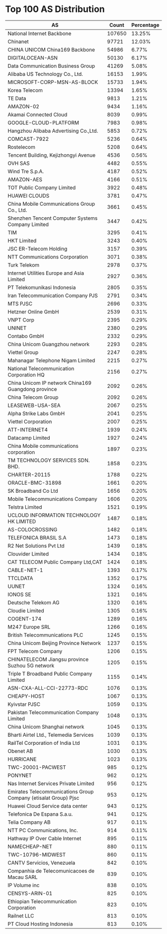 # Top 100 AS Distribution
| AS | Count | Percentage |
|----|----|----|
| National Internet Backbone | 107650 | 13.25% |
| Chinanet | 97721 | 12.03% |
| CHINA UNICOM China169 Backbone | 54986 | 6.77% |
| DIGITALOCEAN-ASN | 50130 | 6.17% |
| Data Communication Business Group | 41269 | 5.08% |
| Alibaba US Technology Co., Ltd. | 16153 | 1.99% |
| MICROSOFT-CORP-MSN-AS-BLOCK | 15733 | 1.94% |
| Korea Telecom | 13394 | 1.65% |
| TE Data | 9813 | 1.21% |
| AMAZON-02 | 9434 | 1.16% |
| Akamai Connected Cloud | 8039 | 0.99% |
| GOOGLE-CLOUD-PLATFORM | 7983 | 0.98% |
| Hangzhou Alibaba Advertising Co.,Ltd. | 5853 | 0.72% |
| COMCAST-7922 | 5236 | 0.64% |
| Rostelecom | 5208 | 0.64% |
| Tencent Building, Kejizhongyi Avenue | 4536 | 0.56% |
| OVH SAS | 4482 | 0.55% |
| Wind Tre S.p.A. | 4187 | 0.52% |
| AMAZON-AES | 4166 | 0.51% |
| TOT Public Company Limited | 3922 | 0.48% |
| HUAWEI CLOUDS | 3781 | 0.47% |
| China Mobile Communications Group Co., Ltd. | 3661 | 0.45% |
| Shenzhen Tencent Computer Systems Company Limited | 3447 | 0.42% |
| TIM | 3295 | 0.41% |
| HKT Limited | 3243 | 0.40% |
| JSC ER-Telecom Holding | 3157 | 0.39% |
| NTT Communications Corporation | 3071 | 0.38% |
| Turk Telekom | 2978 | 0.37% |
| Internet Utilities Europe and Asia Limited | 2927 | 0.36% |
| PT Telekomunikasi Indonesia | 2805 | 0.35% |
| Iran Telecommunication Company PJS | 2791 | 0.34% |
| MTS PJSC | 2696 | 0.33% |
| Hetzner Online GmbH | 2539 | 0.31% |
| VNPT Corp | 2395 | 0.29% |
| UNINET | 2380 | 0.29% |
| Contabo GmbH | 2332 | 0.29% |
| China Unicom Guangzhou network | 2293 | 0.28% |
| Viettel Group | 2247 | 0.28% |
| Mahanagar Telephone Nigam Limited | 2215 | 0.27% |
| National Telecommunication Corporation HQ | 2156 | 0.27% |
| China Unicom IP network China169 Guangdong province | 2092 | 0.26% |
| China Telecom Group | 2092 | 0.26% |
| LEASEWEB-USA-SEA | 2067 | 0.25% |
| Alpha Strike Labs GmbH | 2041 | 0.25% |
| Viettel Corporation | 2007 | 0.25% |
| ATT-INTERNET4 | 1939 | 0.24% |
| Datacamp Limited | 1927 | 0.24% |
| China Mobile communications corporation | 1897 | 0.23% |
| TM TECHNOLOGY SERVICES SDN. BHD. | 1858 | 0.23% |
| CHARTER-20115 | 1788 | 0.22% |
| ORACLE-BMC-31898 | 1661 | 0.20% |
| SK Broadband Co Ltd | 1656 | 0.20% |
| Mobile Telecommunications Company | 1606 | 0.20% |
| Telstra Limited | 1521 | 0.19% |
| UCLOUD INFORMATION TECHNOLOGY HK LIMITED | 1487 | 0.18% |
| AS-COLOCROSSING | 1482 | 0.18% |
| TELEFONICA BRASIL S.A | 1473 | 0.18% |
| R2 Net Solutions Pvt Ltd | 1439 | 0.18% |
| Clouvider Limited | 1434 | 0.18% |
| CAT TELECOM Public Company Ltd,CAT | 1424 | 0.18% |
| CABLE-NET-1 | 1393 | 0.17% |
| TTCLDATA | 1352 | 0.17% |
| UUNET | 1324 | 0.16% |
| IONOS SE | 1321 | 0.16% |
| Deutsche Telekom AG | 1320 | 0.16% |
| Cloudie Limited | 1305 | 0.16% |
| COGENT-174 | 1289 | 0.16% |
| M247 Europe SRL | 1266 | 0.16% |
| British Telecommunications PLC | 1245 | 0.15% |
| China Unicom Beijing Province Network | 1237 | 0.15% |
| FPT Telecom Company | 1206 | 0.15% |
| CHINATELECOM Jiangsu province Suzhou 5G network | 1205 | 0.15% |
| Triple T Broadband Public Company Limited | 1155 | 0.14% |
| ASN-CXA-ALL-CCI-22773-RDC | 1076 | 0.13% |
| CHEAPY-HOST | 1067 | 0.13% |
| Kyivstar PJSC | 1059 | 0.13% |
| Pakistan Telecommunication Company Limited | 1048 | 0.13% |
| China Unicom Shanghai network | 1045 | 0.13% |
| Bharti Airtel Ltd., Telemedia Services | 1039 | 0.13% |
| RailTel Corporation of India Ltd | 1031 | 0.13% |
| Obenet AB | 1030 | 0.13% |
| HURRICANE | 1023 | 0.13% |
| TWC-20001-PACWEST | 985 | 0.12% |
| PONYNET | 962 | 0.12% |
| Nas Internet Services Private Limited | 956 | 0.12% |
| Emirates Telecommunications Group Company (etisalat Group) Pjsc | 953 | 0.12% |
| Huawei Cloud Service data center | 943 | 0.12% |
| Telefonica De Espana S.a.u. | 941 | 0.12% |
| Telia Company AB | 917 | 0.11% |
| NTT PC Communications, Inc. | 914 | 0.11% |
| Hathway IP Over Cable Internet | 895 | 0.11% |
| NAMECHEAP-NET | 880 | 0.11% |
| TWC-10796-MIDWEST | 860 | 0.11% |
| CANTV Servicios, Venezuela | 842 | 0.10% |
| Companhia de Telecomunicacoes de Macau SARL | 839 | 0.10% |
| IP Volume inc | 838 | 0.10% |
| CENSYS-ARIN-01 | 825 | 0.10% |
| Ethiopian Telecommunication Corporation | 823 | 0.10% |
| Railnet LLC | 813 | 0.10% |
| PT Cloud Hosting Indonesia | 813 | 0.10% |
